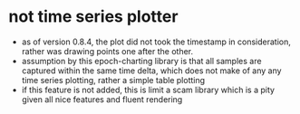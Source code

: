 # not time series plotter
* as of version 0.8.4, the plot did not took the timestamp in consideration, rather was drawing points one after the other.
* assumption by this epoch-charting library is that all samples are captured within the same time delta, which does not make of any any time series plotting, rather a simple table plotting
* if this feature is not added, this is limit a scam library which is a pity given all nice features and fluent rendering

